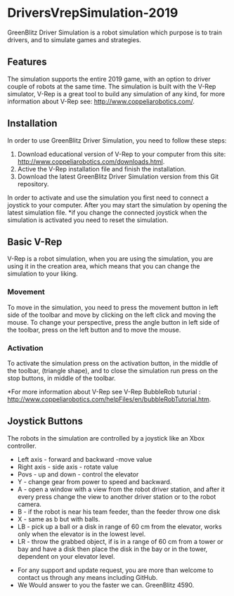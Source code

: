 # DriversVrepSimulation-2019

GreenBlitz Driver Simulation is a robot simulation which purpose is to train drivers, and to simulate games and strategies.

## Features

The simulation supports the entire 2019 game, with an option to driver couple of robots at the same time.
The simulation is built with the V-Rep simulator, V-Rep is a great tool to build any simulation of any kind, for more information about V-Rep see: http://www.coppeliarobotics.com/.

## Installation

In order to use GreenBlitz Driver Simulation, you need to follow these steps:

1. Download educational version of V-Rep to your computer from this site: http://www.coppeliarobotics.com/downloads.html.
2. Active the V-Rep installation file and finish the installation.
3. Download the latest GreenBlitz Driver Simulation version from this Git repository.

In order to activate and use the simulation you first need to connect a joystick to your computer.
After you may start the simulation by opening the latest simulation file.
*if you change the connected joystick when the simulation is activated you need to reset the simulation.

## Basic V-Rep 

V-Rep is a robot simulation, when you are using the simulation, you are using it in the creation area, which means that you can change the simulation to your liking.

### Movement

To move in the simulation, you need to press the movement button in left side of the toolbar and move by clicking on the left click and moving the mouse.
To change your perspective, press the angle button in left side of the toolbar, press on the left button and to move the mouse.

### Activation

To activate the simulation press on the activation button, in the middle of the toolbar, (triangle shape), and to close the simulation run press on the stop buttons, in middle of the toolbar.

*For more information about V-Rep see V-Rep BubbleRob tuturial : http://www.coppeliarobotics.com/helpFiles/en/bubbleRobTutorial.htm.

## Joystick Buttons

The robots in the simulation are controlled by a joystick like an Xbox controller.
- Left axis - forward and backward -move value
- Right axis - side axis - rotate value
- Povs - up and down - control the elevator
- Y - change gear from power to speed and backward.
- A - open a window with a view from the robot driver station, and after it every press change the view to another driver station or to the robot camera.
- B - if the robot is near his team feeder, than the feeder throw one disk
- X - same as b but with balls.
- LB - pick up a ball or a disk in range of 60 cm from the elevator, works only when the elevator is in the lowest level.
- LR - throw the grabbed object, if is in a range of 60 cm from a tower or bay and have a disk then place the disk in the bay or in the tower, dependent on your elevator level.

* For any support and update request, you are more than welcome to contact us through any means including GitHub.
* We Would answer to you the faster we can.
GreenBlitz 4590.

